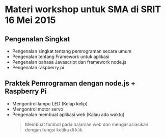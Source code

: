 # Materi workshop untuk SMA di SRIT 16 Mei 2015

## Pengenalan Singkat

 * Pengenalan singkat tentang pemrograman secara umum
 * Pengenalan tentang Framework untuk aplikasi
 * Pengenalan bahasa Javascript dan framework node.js
 * Pengenalan raspberry pi
 
## Praktek Pemrograman dengan node.js + Raspberry Pi
 
 * Mengontrol lampu LED (Kelap kelip)
 * Mengontrol motor servo 
 * Pengenalan membuat aplikasi web (Kalau ada waktu)
   > Membuat tombol pada halaman web dan mengasosiasikan dengan fungsi ketika di klik
